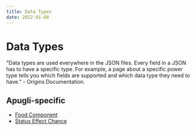 ```yaml
---
title: Data Types
date: 2022-01-08
---
```

# Data Types

"Data types are used everywhere in the JSON files. Every field in a JSON has to have a specific type. For example, a page about a specific power type tells you which fields are supported and which data type they need to have." - Origins Documentation.

## Apugli-specific
* [Food Component](data_types/food_component)
* [Status Effect Chance](data_types/status_effect_chance)